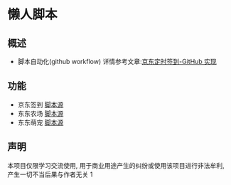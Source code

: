 # 懒人脚本
## 概述
- 脚本自动化(github workflow) 详情参考文章:[京东定时签到-GitHub 实现](https://ruicky.me/2020/06/05/jd-sign/)

## 功能
- 京东签到 [脚本源](https://github.com/NobyDa/Script/blob/master/JD-DailyBonus/JD_DailyBonus.js)
- 东东农场 [脚本源](https://github.com/liuxiaoyucc/jd-helper/blob/master/fruit/fruit.js)
- 东东萌宠 [脚本源](https://github.com/liuxiaoyucc/jd-helper/blob/master/pet/pet.js)

## 声明
本项目仅限学习交流使用, 用于商业用途产生的纠纷或使用该项目进行非法牟利, 产生一切不当后果与作者无关
1
